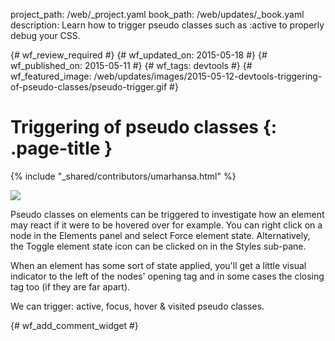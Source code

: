 project_path: /web/_project.yaml
book_path: /web/updates/_book.yaml
description: Learn how to trigger pseudo classes such as :active to properly debug your CSS.

{# wf_review_required #}
{# wf_updated_on: 2015-05-18 #}
{# wf_published_on: 2015-05-11 #}
{# wf_tags: devtools #}
{# wf_featured_image: /web/updates/images/2015-05-12-devtools-triggering-of-pseudo-classes/pseudo-trigger.gif #}

# Triggering of pseudo classes {: .page-title }

{% include "_shared/contributors/umarhansa.html" %}


<img src="/web/updates/images/2015-05-12-devtools-triggering-of-pseudo-classes/pseudo-trigger.gif">

Pseudo classes on elements can be triggered to investigate how an element may react if it were to be hovered over for example. You can right click on a node in the Elements panel and select Force element state. Alternatively, the Toggle element state icon can be clicked on in the Styles sub-pane.

When an element has some sort of state applied, you'll get a little visual indicator to the left of the nodes' opening tag and in some cases the closing tag too (if they are far apart).

We can trigger: active, focus, hover &amp; visited pseudo classes.


{# wf_add_comment_widget #}
